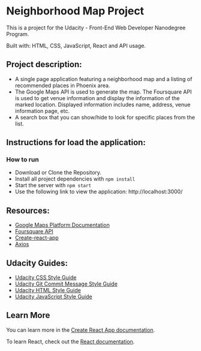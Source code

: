 # Neighborhood Map Project
This is a project for the Udacity - Front-End Web Developer Nanodegree Program.

Built with: HTML, CSS, JavaScript, React and API usage.

## Project description:
- A single page application featuring a neighborhood map and a listing of recommended places in Phoenix area.
- The Google Maps API is used to generate the map. The Foursquare API is used to get venue information and display the information of the marked location. Displayed information includes name, address, venue information page, etc.
- A search box that you can show/hide to look for specific places from the list.

## Instructions for load the application:
### How to run
- Download or Clone the Repository.
- Install all project dependencies with `npm install`
- Start the server with `npm start`
- Use the following link to view the application: http://localhost:3000/

## Resources:
- [Google Maps Platform Documentation](https://developers.google.com/maps/documentation/)
- [Foursquare API](https://developer.foursquare.com/)
- [Create-react-app](https://github.com/facebook/create-react-app)
- [Axios](https://www.npmjs.com/package/axios/)

## Udacity Guides:
- [Udacity CSS Style Guide](http://udacity.github.io/frontend-nanodegree-styleguide/css.html)
- [Udacity Git Commit Message Style Guide](https://udacity.github.io/git-styleguide/)
- [Udacity HTML Style Guide](http://udacity.github.io/frontend-nanodegree-styleguide/index.html)
- [Udacity JavaScript Style Guide](http://udacity.github.io/frontend-nanodegree-styleguide/javascript.html)

## Learn More

You can learn more in the [Create React App documentation](https://facebook.github.io/create-react-app/docs/getting-started).

To learn React, check out the [React documentation](https://reactjs.org/).
